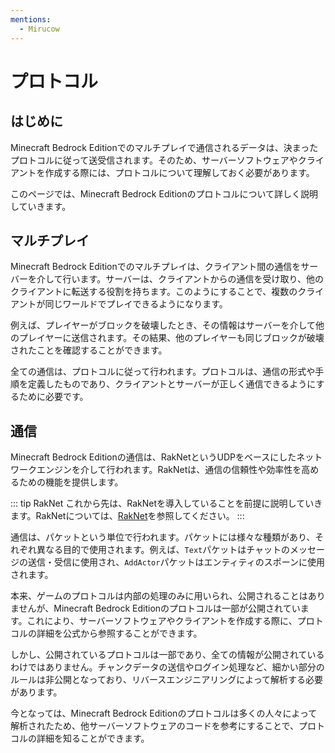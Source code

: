 ```yaml
---
mentions:
  - Mirucow
---
```


# プロトコル

## はじめに

Minecraft Bedrock Editionでのマルチプレイで通信されるデータは、決まったプロトコルに従って送受信されます。そのため、サーバーソフトウェアやクライアントを作成する際には、プロトコルについて理解しておく必要があります。

このページでは、Minecraft Bedrock Editionのプロトコルについて詳しく説明していきます。

## マルチプレイ

Minecraft Bedrock Editionでのマルチプレイは、クライアント間の通信をサーバーを介して行います。サーバーは、クライアントからの通信を受け取り、他のクライアントに転送する役割を持ちます。このようにすることで、複数のクライアントが同じワールドでプレイできるようになります。

例えば、プレイヤーがブロックを破壊したとき、その情報はサーバーを介して他のプレイヤーに送信されます。その結果、他のプレイヤーも同じブロックが破壊されたことを確認することができます。

全ての通信は、プロトコルに従って行われます。プロトコルは、通信の形式や手順を定義したものであり、クライアントとサーバーが正しく通信できるようにするために必要です。

## 通信

Minecraft Bedrock Editionの通信は、RakNetというUDPをベースにしたネットワークエンジンを介して行われます。RakNetは、通信の信頼性や効率性を高めるための機能を提供します。

::: tip RakNet
これから先は、RakNetを導入していることを前提に説明していきます。RakNetについては、[RakNet](../raknet/intro)を参照してください。
:::

通信は、パケットという単位で行われます。パケットには様々な種類があり、それぞれ異なる目的で使用されます。例えば、`Text`パケットはチャットのメッセージの送信・受信に使用され、`AddActor`パケットはエンティティのスポーンに使用されます。

本来、ゲームのプロトコルは内部の処理のみに用いられ、公開されることはありませんが、Minecraft Bedrock Editionのプロトコルは一部が公開されています。これにより、サーバーソフトウェアやクライアントを作成する際に、プロトコルの詳細を公式から参照することができます。

しかし、公開されているプロトコルは一部であり、全ての情報が公開されているわけではありません。チャンクデータの送信やログイン処理など、細かい部分のルールは非公開となっており、リバースエンジニアリングによって解析する必要があります。

今となっては、Minecraft Bedrock Editionのプロトコルは多くの人々によって解析されたため、他サーバーソフトウェアのコードを参考にすることで、プロトコルの詳細を知ることができます。
